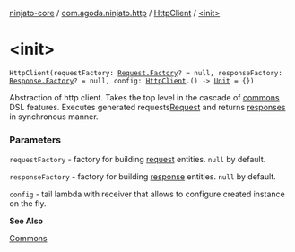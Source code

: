 [ninjato-core](../../index.md) / [com.agoda.ninjato.http](../index.md) / [HttpClient](index.md) / [&lt;init&gt;](./-init-.md)

# &lt;init&gt;

`HttpClient(requestFactory: `[`Request.Factory`](../-request/-factory/index.md)`? = null, responseFactory: `[`Response.Factory`](../-response/-factory/index.md)`? = null, config: `[`HttpClient`](index.md)`.() -> `[`Unit`](https://kotlinlang.org/api/latest/jvm/stdlib/kotlin/-unit/index.html)` = {})`

Abstraction of http client. Takes the top level in the cascade of
[commons](../../com.agoda.ninjato.dsl/-commons/index.md) DSL features.
Executes generated requests[Request](../-request/index.md) and returns [responses](../-response/index.md) in synchronous manner.

### Parameters

`requestFactory` - factory for building [request](../-request/index.md) entities. `null` by default.

`responseFactory` - factory for building [response](../-response/index.md) entities. `null` by default.

`config` - tail lambda with receiver that allows to configure created instance on the fly.

**See Also**

[Commons](../../com.agoda.ninjato.dsl/-commons/index.md)

